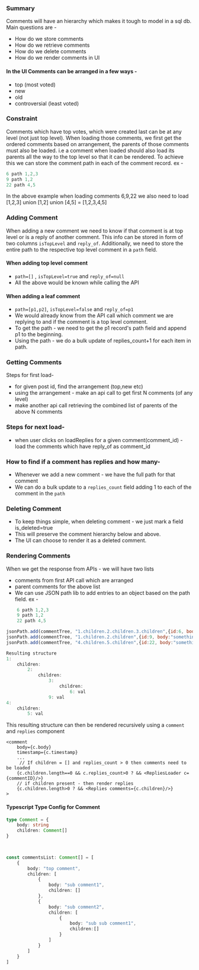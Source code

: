 ### Summary
Comments will have an hierarchy which makes it tough to model in a sql db.
Main questions are - 
- How do we store comments
- How do we retrieve comments 
- How do we delete comments
- How do we render comments in UI

#### In the UI Comments can be arranged in a few ways - 
- top (most voted)
- new
- old
- controversial (least voted)

### Constraint
Comments which have top votes, which were created last can be at any level (not just top level). When loading those comments, we first get the ordered comments based on arrangement, the parents of those comments must also be loaded. i.e
a comment when loaded should also load its parents all the way to the top level so that it can be rendered. To achieve this we can store the comment path in each of the comment record.
ex - 
```js
6 path 1,2,3
9 path 1,2
22 path 4,5
```

In the above example when loading comments 6,9,22 we also need to load [1,2,3] union [1,2] union [4,5] = [1,2,3,4,5]

### Adding Comment
When adding a new comment we need to know if that comment is at top level or is a reply of another comment. This info can be stored in form of two columns `isTopLevel` and `reply_of`. Additionally, we need to store the entire path to the respective top level comment in a `path` field.

#### When adding top level comment 
- `path=[]` , `isTopLevel=true` and `reply_of=null`
- All the above would be known while calling the API

#### When adding a leaf comment 
- `path=[p1,p2]`, `isTopLevel=false` and `reply_of=p1`
- We would already know from the API call which comment we are replying to and if the comment is a top level comment. 
- To get the path - we need to get the p1 record's path field and append p1 to the beginning.
- Using the path - we do a bulk update of replies_count+1 for each item in path.


### Getting Comments
Steps for first load-
- for given post id, find the arrangement (top,new etc)
- using the arrangement - make an api call to get first N comments (of any level)
- make another api call retrieving the combined list of parents of the above N comments

### Steps for next load-
- when user clicks on loadReplies for a given comment(comment_id) - load the comments which have reply_of as comment_id

### How to find if a comment has replies and how many-
- Whenever we add a new comment - we have the full path for that comment
- We can do a bulk update to a `replies_count` field adding 1 to each of the comment in the `path`

### Deleting Comment
- To keep things simple, when deleting comment - we just mark a field is_deleted=true
- This will preserve the comment hierarchy below and above.
- The UI can choose to render it as a deleted comment.


### Rendering Comments
When we get the response from APIs - we will have two lists
- comments from first API call which are arranged
- parent comments for the above list
- We can use JSON path lib to add entries to an object based on the path field.
ex - 
```js
	6 path 1,2,3
	9 path 1,2
	22 path 4,5

jsonPath.add(commentTree, "1.children.2.children.3.children",{id:6, body:"something"})
jsonPath.add(commentTree, "1.children.2.children",{id:9, body:"something"})
jsonPath.add(commentTree, "4.children.5.children",{id:22, body:"something"})

Resulting structure
1:
	children:
		2:
			children:
				3:
					children:
						6: val
				9: val
4:
	children:
		5: val

```
This resulting structure can then be rendered recursively using a `comment` and `replies` component
```
<comment
	body={c.body}
	timestamp={c.timestamp}
	...
	 // If children = [] and replies_count > 0 then comments need to be loaded
	{c.children.length==0 && c.replies_count>0 ? && <RepliesLoader c={commentID}/>}
	// if children present - then render replies
	{c.children.length>0 ? && <Replies comments={c.children}/>}		 
>
```

#### Typescript Type Config for Comment
```ts
type Comment = {
    body: string
    children: Comment[]
}

  

const commentsList: Comment[] = [
    {
        body: "top comment",
        children: [
            {
                body: "sub comment1",
                children: []
            },
            {
                body: "sub comment2",
                children: [
                    {
                        body: "sub sub comment1",
                        children:[]
                    }
                ]
            }
        ]
    }
]
```